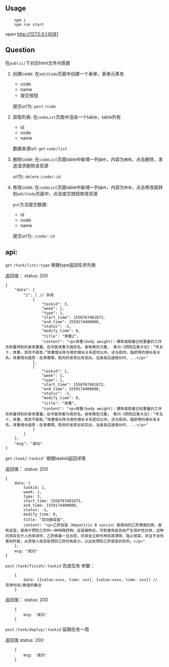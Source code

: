 ## Usage
```
    npm i
    npm run start
```
open http://127.0.0.1:8081


## Question

在`public/`下对应html文件内答题
1.  创建code: 在`editCode`页面中创建一个表单，表单元素有
    - code 
    - name
    - 提交按钮

    提交url为: `post` `/code`

2.  获取列表: 在`codeList`页面中渲染一个table，table列有
    - id 
    - code 
    - name

    数据来源url: `get` `code/list`

3. 删除code: 在`codeList`页面table中新增一列`操作`，内容为`删除`。点击删除，发送请求删除该资源

    url为: `delete` `/code/:id`

4. 修改code: 在`codeList`页面table中新增一列`操作`，内容为`修改`，点击修改跳转到`editCode`页面中，点击提交按钮修改资源

    `put`方法提交数据:     
    - id
    - code 
    - name

    提交url为:  `/code/:id`



## api: 
`get` `/task/list/:type` 根据type返回任务列表

返回值：
status: 200
```
{
    "data": {
        "1": [ // 孕周
            {
                "taskid": 3,
                "week": 1,
                "type": 1,
                "start_time": 1558767481873,
                "end_time": 1559174400000,
                "status": -1,
                "modify_time": 0,
                "title": "体重2",
                "content": "<p>体重(body weight)：裸体或穿着已知重量的工作衣称量得到的身体重量。在中医体重为病状名。身体倦怠沉重。 素问·《阴阳应象大论》：“年五十，体重，耳目不聪矣。”体重增长除与骨的增长关系密切以外，还与肌肉，脂肪等的增长有关系。体重增长趋势：在青春期，肌肉的发育比较突出。当身高迅速增长时，...</p>"
            },
            {
                "taskid": 1,
                "week": 1,
                "type": 1,
                "start_time": 1558767481873,
                "end_time": 1559174400000,
                "status": -1,
                "modify_time": 0,
                "title": "体重",
                "content": "<p>体重(body weight)：裸体或穿着已知重量的工作衣称量得到的身体重量。在中医体重为病状名。身体倦怠沉重。 素问·《阴阳应象大论》：“年五十，体重，耳目不聪矣。”体重增长除与骨的增长关系密切以外，还与肌肉，脂肪等的增长有关系。体重增长趋势：在青春期，肌肉的发育比较突出。当身高迅速增长时，...</p>"
            }
        ]
    },
    "msg": "成功"
}
```


`get` `/task/:taskid'` 根据taskid返回详情

返回值：
status: 200
```
{
    data: {
        taskid: 1,
        week: 1,
        type: 3,
        start_time: 1558767481873,
        end_time: 1559174400000,
        status: -1,
        modify_time: 0,
        title: "百白破疫苗",
        content: "<p>乙肝疫苗（Hepatitis B vaccin）是提纯的乙肝表面抗原，是死疫苗，是用于预防乙肝的一种特殊药物。疫苗接种后，可刺激免疫系统产生保护性抗体，这种抗体存在于人的体液中，乙肝病毒一旦出现，抗体会立即作用将其清除，阻止感染，并且不会伤害到肝脏，从而使人体具有预防乙肝的免疫力，以达到预防乙肝感染的目的。</p>"
    },
    msg: "成功"
}
```

`post` `/task/finish/:taskid` 完成任务
参数： 
```
    {
        data: [{value:xxxx, time: xxx}, {value:xxxx, time: xxx}] //  具体时间/数值的集合
    }
```

返回值：
status: 200
```
    {
        msg: '成功'
    }
```

`post` `/task/deploy/:taskid` 延期任务一周

返回值
status: 200
```
    {
        msg: '成功'
    }
```